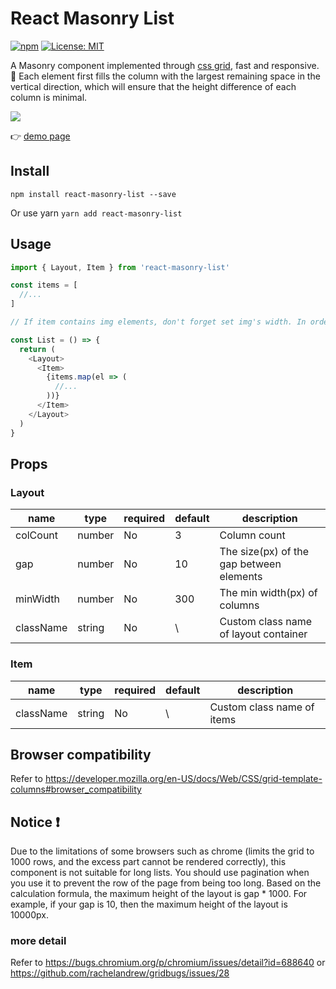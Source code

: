 # React Masonry List

[![npm](https://img.shields.io/npm/v/react-masonry-list.svg?style=flat-square)](https://www.npmjs.com/package/react-masonry-list)
[![License: MIT](https://img.shields.io/badge/License-MIT-yellow.svg)](https://opensource.org/licenses/MIT)

A Masonry component implemented through [css grid](https://developer.mozilla.org/en-US/docs/Web/CSS/CSS_Grid_Layout), fast and responsive.
:star2: Each element first fills the column with the largest remaining space in the vertical direction, which will ensure that the height difference of each column is minimal.

![](https://user-images.githubusercontent.com/16912880/138633709-82e4b1dd-eb09-4ae5-a920-e6bad1464248.gif)

:point_right: [demo page](https://qc5tst.web.cloudendpoint.cn/)

## Install
`npm install react-masonry-list --save` 

Or use yarn
`yarn add react-masonry-list`

## Usage
```js
import { Layout, Item } from 'react-masonry-list'

const items = [
  //...
]

// If item contains img elements, don't forget set img's width. In order to get a better display effect, you can also set img's `object-fit` to `contain`.

const List = () => {
  return (
    <Layout>
      <Item>
        {items.map(el => (
          //...
        ))}
      </Item>
    </Layout>
  )
}

```

## Props

### Layout

|name|type|required|default|description|
|--|--|--|--|--|
|colCount|number|No|3|Column count|
|gap|number|No|10|The size(px) of the gap between elements|
|minWidth|number|No|300|The min width(px) of columns|
|className|string|No| \ |Custom class name of layout container|

### Item
|name|type|required|default|description|
|--|--|--|--|--|
|className|string|No| \ |Custom class name of items|

## Browser compatibility
Refer to https://developer.mozilla.org/en-US/docs/Web/CSS/grid-template-columns#browser_compatibility

## Notice :exclamation:
Due to the limitations of some browsers such as chrome (limits the grid to 1000 rows, and the excess part cannot be rendered correctly), this component is not suitable for long lists. You should use pagination when you use it to prevent the row of the page from being too long. Based on the calculation formula, the maximum height of the layout is gap * 1000. For example, if your gap is 10, then the maximum height of the layout is 10000px.
### more detail
Refer to https://bugs.chromium.org/p/chromium/issues/detail?id=688640
or https://github.com/rachelandrew/gridbugs/issues/28